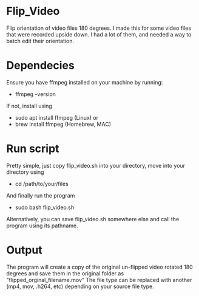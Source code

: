 # Flip_Video
Flip orientation of video files 180 degrees. I made this for some video files that were recorded upside down. I had a lot of them, and needed a way to batch edit their orientation.

# Dependecies
Ensure you have ffmpeg installed on your machine by running:

- ffmpeg -version

If not, install using

- sudo apt install ffmpeg (Linux) or
- brew install ffmpeg (Homebrew, MAC)

# Run script

Pretty simple, just copy flip_video.sh into your directory, move into your directory using 
- cd /path/to/your/files

And finally run the program
- sudo bash flip_video.sh

Alternatively, you can save flip_video.sh somewhere else and call the program using its pathname.

# Output
The program will create a copy of the original un-flipped video rotated 180 degrees and save them in the original folder as "flipped_orginal_filename.mov"
The file type can be replaced with another (mp4, mov, .h264, etc) depending on your source file type.

